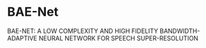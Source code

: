 # BAE-Net
BAE-NET: A LOW COMPLEXITY AND HIGH FIDELITY BANDWIDTH-ADAPTIVE NEURAL NETWORK FOR SPEECH SUPER-RESOLUTION
